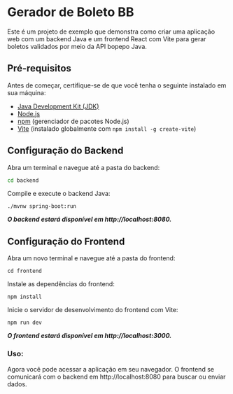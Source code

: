 # Gerador de Boleto BB

Este é um projeto de exemplo que demonstra como criar uma aplicação web com um backend Java e um frontend React com Vite para gerar boletos validados por meio da API bopepo Java.

## Pré-requisitos

Antes de começar, certifique-se de que você tenha o seguinte instalado em sua máquina:

- [Java Development Kit (JDK)](https://www.oracle.com/java/technologies/javase-downloads.html)
- [Node.js](https://nodejs.org/)
- [npm](https://www.npmjs.com/) (gerenciador de pacotes Node.js)
- [Vite](https://vitejs.dev/) (instalado globalmente com `npm install -g create-vite`)

## Configuração do Backend

Abra um terminal e navegue até a pasta do backend:

```bash
cd backend
````
Compile e execute o backend Java:
```
./mvnw spring-boot:run
``````
***O backend estará disponível em http://localhost:8080.***

## Configuração do Frontend

Abra um novo terminal e navegue até a pasta do frontend:
````
cd frontend
````
Instale as dependências do frontend:
````
npm install
````
Inicie o servidor de desenvolvimento do frontend com Vite:
````
npm run dev
````

***O frontend estará disponível em http://localhost:3000.***

### Uso:
Agora você pode acessar a aplicação em seu navegador. O frontend se comunicará com o backend em http://localhost:8080 para buscar ou enviar dados.
